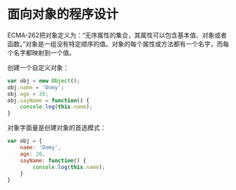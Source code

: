 # 面向对象的程序设计

ECMA-262把对象定义为：“无序属性的集合，其属性可以包含基本值、对象或者函数。”对象是一组没有特定顺序的值。对象的每个属性或方法都有一个名字，而每个名字都映射到一个值。

创建一个自定义对象：

```javascript
var obj = new Object();
obj.name = 'Domy';
obj.age = 26;
obj.sayName = function() {
    console.log(this.name);
}
```

对象字面量是创建对象的首选模式：

```javascript
var obj = {
    name: 'Domy',
    age: 26,
    sayName: function() {
        console.log(this.name);
    }
}
```